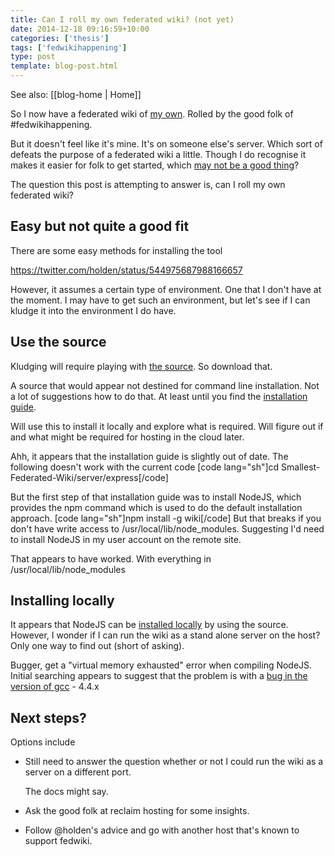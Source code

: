 ```yaml
---
title: Can I roll my own federated wiki? (not yet)
date: 2014-12-18 09:16:59+10:00
categories: ['thesis']
tags: ['fedwikihappening']
type: post
template: blog-post.html
---
```


See also: [[blog-home | Home]]

So I now have a federated wiki of [my own](http://david.au.fedwikihappening.net/view/welcome-visitors). Rolled by the good folk of #fedwikihappening.

But it doesn't feel like it's mine. It's on someone else's server. Which sort of defeats the purpose of a federated wiki a little. Though I do recognise it makes it easier for folk to get started, which [may not be a good thing](http://cogdogblog.com/2014/12/16/over-easy/)?

The question this post is attempting to answer is, can I roll my own federated wiki?

## Easy but not quite a good fit

There are some easy methods for installing the tool

https://twitter.com/holden/status/544975687988166657

However, it assumes a certain type of environment. One that I don't have at the moment. I may have to get such an environment, but let's see if I can kludge it into the environment I do have.

## Use the source

Kludging will require playing with [the source](https://github.com/WardCunningham/Smallest-Federated-Wiki). So download that.

A source that would appear not destined for command line installation. Not a lot of suggestions how to do that. At least until you find the [installation guide](https://github.com/WardCunningham/Smallest-Federated-Wiki/wiki/Hosting-and-Installation-Guide).

Will use this to install it locally and explore what is required. Will figure out if and what might be required for hosting in the cloud later.

Ahh, it appears that the installation guide is slightly out of date. The following doesn't work with the current code \[code lang="sh"\]cd Smallest-Federated-Wiki/server/express\[/code\]

But the first step of that installation guide was to install NodeJS, which provides the npm command which is used to do the default installation approach. \[code lang="sh"\]npm install -g wiki\[/code\] But that breaks if you don't have write access to /usr/local/lib/node\_modules. Suggesting I'd need to install NodeJS in my user account on the remote site.

That appears to have worked. With everything in /usr/local/lib/node\_modules

## Installing locally

It appears that NodeJS can be [installed locally](http://increaseyourgeek.wordpress.com/2010/08/18/install-node-js-without-using-sudo/) by using the source. However, I wonder if I can run the wiki as a stand alone server on the host? Only one way to find out (short of asking).

Bugger, get a "virtual memory exhausted" error when compiling NodeJS. Initial searching appears to suggest that the problem is with a [bug in the version of gcc](http://www.imagemagick.org/discourse-server/viewtopic.php?t=23190#p97352) - 4.4.x

## Next steps?

Options include

- Still need to answer the question whether or not I could run the wiki as a server on a different port.
    
    The docs might say.
    
- Ask the good folk at reclaim hosting for some insights.
- Follow @holden's advice and go with another host that's known to support fedwiki.